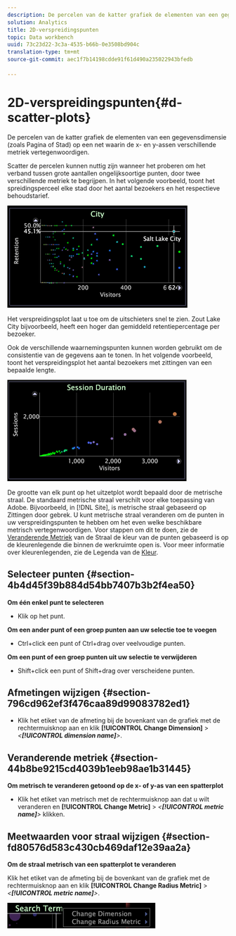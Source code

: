 ```yaml
---
description: De percelen van de katter grafiek de elementen van een gegevensdimensie (zoals Pagina of Stad) op een net waarin de x- en y-assen verschillende metriek vertegenwoordigen.
solution: Analytics
title: 2D-verspreidingspunten
topic: Data workbench
uuid: 73c23d22-3c3a-4535-b66b-0e3508bd904c
translation-type: tm+mt
source-git-commit: aec1f7b14198cdde91f61d490a235022943bfedb

---
```



# 2D-verspreidingspunten{#d-scatter-plots}

De percelen van de katter grafiek de elementen van een gegevensdimensie (zoals Pagina of Stad) op een net waarin de x- en y-assen verschillende metriek vertegenwoordigen.

Scatter de percelen kunnen nuttig zijn wanneer het proberen om het verband tussen grote aantallen ongelijksoortige punten, door twee verschillende metriek te begrijpen. In het volgende voorbeeld, toont het spreidingsperceel elke stad door het aantal bezoekers en het respectieve behoudstarief.

![](assets/vis_ScatterPlot_City.png)

Het verspreidingsplot laat u toe om de uitschieters snel te zien. Zout Lake City bijvoorbeeld, heeft een hoger dan gemiddeld retentiepercentage per bezoeker.

Ook de verschillende waarnemingspunten kunnen worden gebruikt om de consistentie van de gegevens aan te tonen. In het volgende voorbeeld, toont het verspreidingsplot het aantal bezoekers met zittingen van een bepaalde lengte.

![](assets/vis_ScatterPlot_SessionDuration.png)

De grootte van elk punt op het uitzetplot wordt bepaald door de metrische straal. De standaard metrische straal verschilt voor elke toepassing van Adobe. Bijvoorbeeld, in [!DNL Site], is metrische straal gebaseerd op Zittingen door gebrek. U kunt metrische straal veranderen om de punten in uw verspreidingspunten te hebben om het even welke beschikbare metrisch vertegenwoordigen. Voor stappen om dit te doen, zie de [Veranderende Metriek](../../../home/c-get-started/c-analysis-vis/c-scat-plots.md#section-fd80576d583c430cb469daf12e39aa2a) van de Straal de kleur van de punten gebaseerd is op de kleurenlegende die binnen de werkruimte open is. Voor meer informatie over kleurenlegenden, zie de Legenda van de [Kleur](../../../home/c-get-started/c-analysis-vis/c-legends/c-color-leg.md#concept-f84d51dc0d6547f981d0642fc2d01358).

## Selecteer punten {#section-4b4d45f39b884d54bb7407b3b2f4ea50}

**Om één enkel punt te selecteren**

* Klik op het punt.

**Om een ander punt of een groep punten aan uw selectie toe te voegen**

* Ctrl+click een punt of Ctrl+drag over veelvoudige punten.

**Om een punt of een groep punten uit uw selectie te verwijderen**

* Shift+click een punt of Shift+drag over verscheidene punten.

## Afmetingen wijzigen {#section-796cd962ef3f476caa89d99083782ed1}

* Klik het etiket van de afmeting bij de bovenkant van de grafiek met de rechtermuisknop aan en klik **[!UICONTROL Change Dimension]** > *&lt;**[!UICONTROL dimension name]**>*.

## Veranderende metriek {#section-44b8be9215cd4039b1eeb98ae1b31445}

**Om metrisch te veranderen getoond op de x- of y-as van een spatterplot**

* Klik het etiket van metrisch met de rechtermuisknop aan dat u wilt veranderen en **[!UICONTROL Change Metric]** > *&lt;**[!UICONTROL metric name]**>* klikken.

## Meetwaarden voor straal wijzigen {#section-fd80576d583c430cb469daf12e39aa2a}

**Om de straal metrisch van een spatterplot te veranderen**

Klik het etiket van de afmeting bij de bovenkant van de grafiek met de rechtermuisknop aan en klik **[!UICONTROL Change Radius Metric]** > *&lt;**[!UICONTROL metric name]**>*.

![](assets/mnu_ScatterPlot_Change.png)

